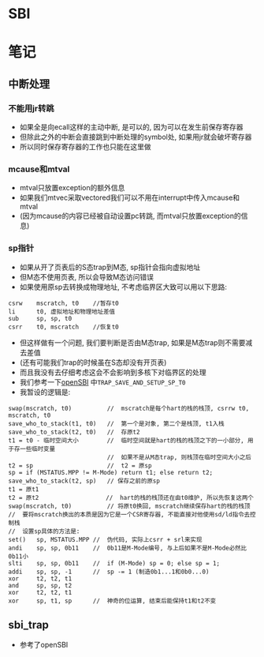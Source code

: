 # SBI

# 笔记

## 中断处理

### 不能用jr转跳
- 如果全是向ecall这样的主动中断, 是可以的, 因为可以在发生前保存寄存器
- 但除此之外的中断会直接跳到中断处理的symbol处, 如果用jr就会破坏寄存器
- 所以同时保存寄存器的工作也只能在这里做

### mcause和mtval
- mtval只放置exception的额外信息
- 如果我们mtvec采取vectored我们可以不用在interrupt中传入mcause和mtval
- (因为mcause的内容已经被自动设置pc转跳, 而mtval只放置exception的信息)

### sp指针
- 如果从开了页表后的S态trap到M态, sp指针会指向虚拟地址
- 但M态不使用页表, 所以会导致M态访问错误
- 如果使用原sp去转换成物理地址, 不考虑临界区大致可以用以下思路:
```
csrw    mscratch, t0    //暂存t0
li      t0, 虚拟地址和物理地址差值
sub     sp, sp, t0
csrr    t0, mscratch    //恢复t0
```
- 但这样做有一个问题, 我们要判断是否由M态trap, 如果是M态trap则不需要减去差值
- (还有可能我们trap的时候虽在S态却没有开页表)
- 而且我没有去仔细考虑这会不会影响到多核下对临界区的处理
- 我们参考一下[openSBI](https://github.com/riscv-software-src/opensbi/blob/master/firmware/fw_base.S) 中`TRAP_SAVE_AND_SETUP_SP_T0`
- 我暂设的逻辑是:
```
swap(mscratch, t0)          //  mscratch是每个hart的栈的栈顶, csrrw t0, mscratch, t0
save_who_to_stack(t1, t0)   //  第一个是对象, 第二个是栈顶, t1入栈
save_who_to_stack(t2, t0)   //  存原t2
t1 = t0 - 临时空间大小        //  临时空间就是hart的栈的栈顶之下的一小部分, 用于存一些临时变量
                            //  如果不是从M态trap, 则栈顶在临时空间大小之后
t2 = sp                     //  t2 = 原sp
sp = if (MSTATUS.MPP != M-Mode) return t1; else return t2;
save_who_to_stack(t2, sp)   // 保存之前的原sp
t1 = 原t1                    
t2 = 原t2                   //  hart的栈的栈顶还在由t0维护, 所以先恢复这两个
swap(mscratch, t0)          // 将原t0换回, mscratch继续保存hart的栈的栈顶
//  要将mscratch换出的本质是因为它是一个CSR寄存器, 不能直接对他使用sd/ld指令去控制栈
//  设置sp具体的方法是:
set()   sp, MSTATUS.MPP //  伪代码, 实际上csrr + srl来实现
andi    sp, sp, 0b11    //  0b11是M-Mode编号, 与上后如果不是M-Mode必然比0b11小
slti    sp, sp, 0b11    //  if (M-Mode) sp = 0; else sp = 1;
addi    sp, sp, -1      //  sp -= 1 (制造0b1...1和0b0...0)
xor     t2, t2, t1
and     sp, sp, t2
xor     t2, t2, t1
xor     sp, t1, sp      //  神奇的位运算, 结束后能保持t1和t2不变
```
## sbi_trap
- 参考了openSBI
